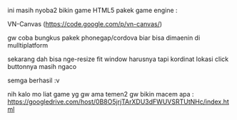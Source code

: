 ini masih nyoba2 bikin game HTML5 pakek game engine :

VN-Canvas (https://code.google.com/p/vn-canvas/)

gw coba bungkus pakek phonegap/cordova biar bisa dimaenin di mulltiplatform

sekarang dah bisa nge-resize fit window harusnya
tapi kordinat lokasi click buttonnya masih ngaco

semga berhasil :v

nih kalo mo liat game yg gw ama temen2 gw bikin macem apa :
https://googledrive.com/host/0B8O5jrjTArXDU3dFWUVSRTUtNHc/index.html